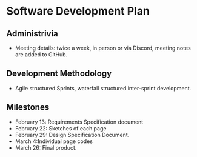 # Software Development Plan

## Administrivia
* Meeting details: twice a week, in person or via Discord, meeting notes are added to GitHub.

## Development Methodology
* Agile structured Sprints, waterfall structured inter-sprint development.

## Milestones
* February 13: Requirements Specification document 
* February 22: Sketches of each page
* February 29: Design Specification Document. 
* March 4:Individual page codes
* March 26: Final product.
  
